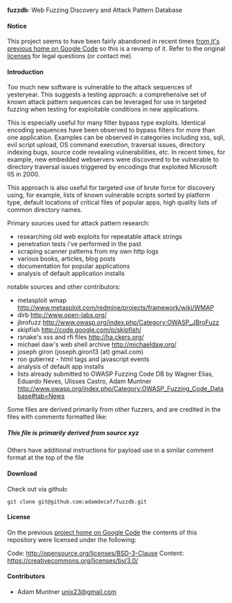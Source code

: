 **fuzzdb**: Web Fuzzing Discovery and Attack Pattern Database

#### Notice

This project seems to have been fairly abandoned in recent times [from it's previous home on Google Code](https://code.google.com/p/fuzzdb/) so this is a revamp of it. Refer to the original [licenses](#License) for legal questions (or contact me).

#### Introduction

Too much new software is vulnerable to the attack sequences of yesteryear. This suggests a testing approach: a comprehensive set of known attack pattern sequences can be leveraged for use in targeted fuzzing when testing for exploitable conditions in new applications.

This is especially useful for many filter bypass type exploits. Identical encoding sequences have been observed to bypass filters for more than one application. Examples can be observed in categories including xss, sqli, evil script upload, OS command execution, traversal issues, directory indexing bugs, source code revealing vulnerabilities, etc. In recent times, for example, new embedded webservers were discovered to be vulnerable to directory traversal issues triggered by encodings that exploited Microsoft IIS in 2000.

This approach is also useful for targeted use of brute force for discovery using, for example, lists of known vulnerable scripts sorted by platform type, default locations of critical files of popular apps, high quality lists of common directory names.

Primary sources used for attack pattern research:

- researching old web exploits for repeatable attack strings
- penetration tests i've performed in the past
- scraping scanner patterns from my own http logs
- various books, articles, blog posts
- documentation for popular applications
- analysis of default application installs

notable sources and other contributors:

- metasploit wmap http://www.metasploit.com/redmine/projects/framework/wiki/WMAP
- dirb http://www.open-labs.org/
- jbrofuzz http://www.owasp.org/index.php/Category:OWASP_JBroFuzz
- skipfish http://code.google.com/p/skipfish/
- rsnake's xss and rfi files http://ha.ckers.org/
- michael daw's web shell archive http://michaeldaw.org/
- joseph giron (joseph.giron13 (at) gmail.com)
- ron gutierrez - html tags and javascript events
- analysis of default app installs
- lists already submitted to OWASP Fuzzing Code DB by Wagner Elias, Eduardo Neves, Ulisses Castro, Adam Muntner http://www.owasp.org/index.php/Category:OWASP_Fuzzing_Code_Database#tab=News

Some files are derived primarily from other fuzzers, and are credited in the files with comments formatted like:

##### This file is primarily derived from source xyz

Others have additional instructions for payload use in a similar comment format at the top of the file

#### Download

Check out via github:

```
git clone git@github.com:adamdecaf/fuzzdb.git
```

#### License

On the previous [project home on Google Code](https://code.google.com/p/fuzzdb/) the contents of this repository were licensed under the following:

Code: http://opensource.org/licenses/BSD-3-Clause
Content: https://creativecommons.org/licenses/by/3.0/

#### Contributors

- Adam Muntner <unix23@gmail.com>
